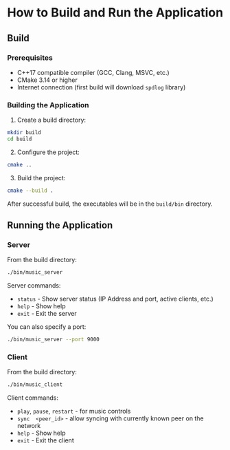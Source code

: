 # How to Build and Run the Application

## Build 

### Prerequisites

- C++17 compatible compiler (GCC, Clang, MSVC, etc.)
- CMake 3.14 or higher
- Internet connection (first build will download `spdlog` library)

### Building the Application

1. Create a build directory:

```bash
mkdir build
cd build
```

2. Configure the project:

```bash
cmake ..
```

3. Build the project:

```bash
cmake --build .
```

After successful build, the executables will be in the `build/bin` directory.

## Running the Application

### Server

From the build directory:

```bash
./bin/music_server
```

Server commands:
- `status` - Show server status (IP Address and port, active clients, etc.)
- `help` - Show help
- `exit` - Exit the server

You can also specify a port:

```bash
./bin/music_server --port 9000
```

### Client

From the build directory:

```bash
./bin/music_client
```

Client commands:
- `play`, `pause`, `restart`  - for music controls
- `sync  <peer_id>` - allow syncing with currently known peer on the network
- `help` - Show help
- `exit` - Exit the client

